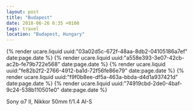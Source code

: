 ```yaml
---
layout: post
title: "Budapest"
date: 2018-06-26 6:35 +0100
tags: travel
location: "Budapest, Hungary"
---
```


{% render ucare.liquid uuid:"03a02d5c-672f-48aa-8db2-04105186a7ef" date:page.date %}
{% render ucare.liquid uuid:"a558e393-3e07-42cb-ac2b-fe79b722e568" date:page.date %}
{% render ucare.liquid uuid:"fe82b2f2-2766-4912-ba1d-72f56fe86e79" date:page.date %}
{% render ucare.liquid uuid:"f9f0b8ee-df5a-463a-bbda-d4d1a937421d" date:page.date %}
{% render ucare.liquid uuid:"74919cbd-2de0-4baf-9c24-538b110501e0" date:page.date %}

Sony α7 II, Nikkor 50mm f/1.4 AI-S